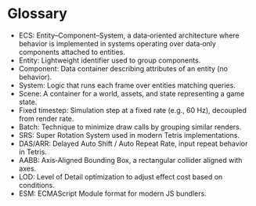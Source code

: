 # Glossary

- ECS: Entity–Component–System, a data‑oriented architecture where behavior is implemented in systems operating over data‑only components attached to entities.
- Entity: Lightweight identifier used to group components.
- Component: Data container describing attributes of an entity (no behavior).
- System: Logic that runs each frame over entities matching queries.
- Scene: A container for a world, assets, and state representing a game state.
- Fixed timestep: Simulation step at a fixed rate (e.g., 60 Hz), decoupled from render rate.
- Batch: Technique to minimize draw calls by grouping similar renders.
- SRS: Super Rotation System used in modern Tetris implementations.
- DAS/ARR: Delayed Auto Shift / Auto Repeat Rate, input repeat behavior in Tetris.
- AABB: Axis‑Aligned Bounding Box, a rectangular collider aligned with axes.
- LOD: Level of Detail optimization to adjust effect cost based on conditions.
- ESM: ECMAScript Module format for modern JS bundlers.
